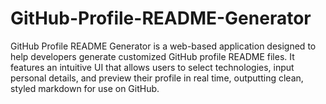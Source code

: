 # GitHub-Profile-README-Generator
GitHub Profile README Generator is a web-based application designed to help developers generate customized GitHub profile README files. It features an intuitive UI that allows users to select technologies, input personal details, and preview their profile in real time, outputting clean, styled markdown for use on GitHub.
